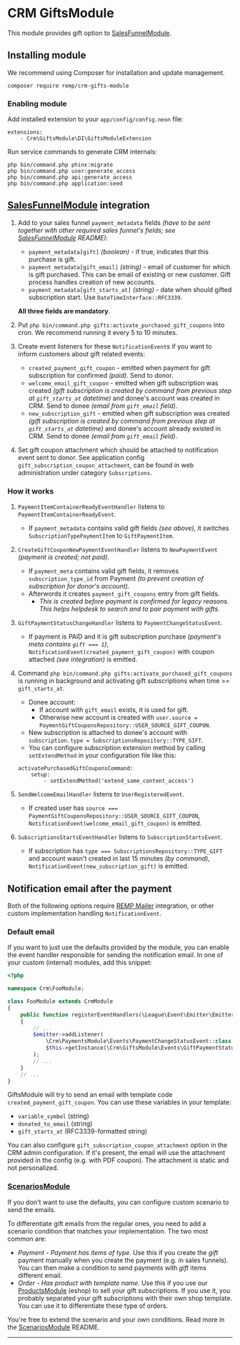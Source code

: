 # CRM GiftsModule


This module provides gift option to [SalesFunnelModule].


## Installing module

We recommend using Composer for installation and update management.

```shell
composer require remp/crm-gifts-module
```


### Enabling module

Add installed extension to your `app/config/config.neon` file:

```neon
extensions:
	- Crm\GiftsModule\DI\GiftsModuleExtension
```

Run service commands to generate CRM internals:

```
php bin/command.php phinx:migrate
php bin/command.php user:generate_access
php bin/command.php api:generate_access
php bin/command.php application:seed
```

## [SalesFunnelModule] integration

1. Add to your sales funnel `payment_metadata` fields _(have to be sent together with other required sales funnel's fields; see [SalesFunnelModule] README)_:
   - `payment_metadata[gift]` _(boolean)_ - if true, indicates that this purchase is gift.
   - `payment_metadata[gift_email]` _(string)_ - email of customer for which is gift purchased. This can be email of existing or new customer. Gift process handles creation of new accounts.
   - `payment_metadata[gift_starts_at]` _(string)_ - date when should gifted subscription start. Use `DateTimeInterface::RFC3339`.

   **All three fields are mandatory**.

2. Put `php bin/command.php gifts:activate_purchased_gift_coupons` into cron. We recommend running it every 5 to 10 minutes.

3. Create event listeners for these `NotificationEvent`s if you want to inform customers about gift related events:
   - `created_payment_gift_coupon` - emitted when payment for gift subscription for confirmed _(paid)_. Send to donor.
   - `welcome_email_gift_coupon` - emitted when gift subscription was created _(gift subscription is created by command from previous step at `gift_starts_at` datetime)_ and donee's account was created in CRM. Send to donee _(email from `gift_email` field)_.
   - `new_subscription_gift` - emitted when gift subscription was created _(gift subscription is created by command from previous step at `gift_starts_at` datetime)_ and donee's account already existed in CRM. Send to donee _(email from `gift_email` field)_.

4. Set gift coupon attachment which should be attached to notification event sent to donor. See application config `gift_subscription_coupon_attachment`, can be found in web administration under category `Subscriptions`.


### How it works

1. `PaymentItemContainerReadyEventHandler` listens to `PaymentItemContainerReadyEvent`.
   - If `payment_metadata` contains valid gift fields _(see above)_, it switches `SubscriptionTypePaymentItem` to `GiftPaymentItem`.

2. `CreateGiftCouponNewPaymentEventHandler` listens to `NewPaymentEvent` _(payment is created; not paid)_.
   - If `payment_meta` contains valid gift fields, it removes `subscription_type_id` from Payment _(to prevent creation of subscription for donor's account)_.
   - Afterwords it creates `payment_gift_coupons` entry from gift fields.
      - _This is created before payment is confirmed for legacy reasons. This helps helpdesk to search and to pair payment with gifts._

3. `GiftPaymentStatusChangeHandler` listens to `PaymentChangeStatusEvent`.
   - If payment is PAID and it is gift subscription purchase _(payment's meta contains `gift === 1`)_, `NotificationEvent(created_payment_gift_coupon)` with coupon attached _(see integration)_ is emitted.
   
4. Command `php bin/command.php gifts:activate_purchased_gift_coupons` is running in background and activating gift subscriptions when time >= `gift_starts_at`.
   - Donee account:
      - If account with `gift_email` exists, it is used for gift.
      - Otherwise new account is created with `user.source = PaymentGiftCouponsRepository::USER_SOURCE_GIFT_COUPON`.
   - New subscription is attached to donee's account with `subscription.type = SubscriptionsRepository::TYPE_GIFT`.
   - You can configure subscription extension method by calling `setExtendMethod` in your configuration file like this:
	```neon
	activatePurchasedGiftCouponsCommand:
		setup:
			- setExtendMethod('extend_same_content_access')
	```

5. `SendWelcomeEmailHandler` listens to `UserRegisteredEvent`.
   - If created user has `source === PaymentGiftCouponsRepository::USER_SOURCE_GIFT_COUPON`, `NotificationEvent(welcome_email_gift_coupon)` is emitted.

6. `SubscriptionsStartsEventHandler` listens to `SubscriptionStartsEvent`.
   - If subscription has `type === SubscriptionsRepository::TYPE_GIFT` and account wasn't created in last 15 minutes _(by command)_, `NotificationEvent(new_subscription_gift)` is emitted.

## Notification email after the payment

Both of the following options require [REMP Mailer](https://gitlab.com/remp/mailer-skeleton/) integration, or other custom implementation handling `NotificationEvent`.

### Default email

If you want to just use the defaults provided by the module, you can enable the event handler responsible for sending the notification email. In one of your custom (internal) modules, add this snippet:

```php
<?php

namespace Crm\FooModule;

class FooModule extends CrmModule
{
    public function registerEventHandlers(\League\Event\Emitter\Emitter $emitter)
    {
        // ...
        $emitter->addListener(
            \Crm\PaymentsModule\Events\PaymentChangeStatusEvent::class,
            $this->getInstance(\Crm\GiftsModule\Events\GiftPaymentStatusChangeHandler::class)
        );
        // ...
    }
    // ...
}
```

GiftsModule will try to send an email with template code `created_payment_gift_coupon`. You can use these variables in your template:

- `variable_symbol` (string)
- `donated_to_email` (string)
- `gift_starts_at` (RFC3339-formatted string)

You can also configure `gift_subscription_coupon_attachment` option in the CRM admin configuration. If it's present, the email will use the attachment provided in the config (e.g. with PDF coupon). The attachment is static and not personalized. 

### [ScenariosModule]

If you don't want to use the defaults, you can configure custom scenario to send the emails.

To differentiate gift emails from the regular ones, you need to add a scenario condition that matches your implementation. The two most common are:

- _Payment - Payment has items of type_. Use this if you create the _gift_ payment manually when you create the payment (e.g. in sales funnels). You can then make a condition to send payments with _gift_ items different email.
- _Order - Has product with template name_. Use this if you use our [ProductsModule] (eshop) to sell your gift subscriptions. If you use it, you probably separated your gift subscriptions with their own shop template. You can use it to differentiate these type of orders.

You're free to extend the scenario and your own conditions. Read more in the [ScenariosModule] README.

----

[ProductsModule]: https://github.com/remp2020/crm-products-module/
[SalesFunnelModule]: https://github.com/remp2020/crm-salesfunnel-module/
[ScenariosModule]: https://github.com/remp2020/crm-scenarios-module/
